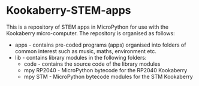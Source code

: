 # Kookaberry-STEM-apps
This is a repository of STEM apps in MicroPython for use with the Kookaberry micro-computer.
The repository is organised as follows:
- apps - contains pre-coded programs (apps) organised into folders of common interest such as music, maths, environment etc. 
- lib - contains library modules in the following folders:
  - code - contains the source code of the library modules
  - mpy RP2040 - MicroPython bytecode for the RP2040 Kookaberry
  - mpy STM - MicroPython bytecode modules for the STM Kookaberry